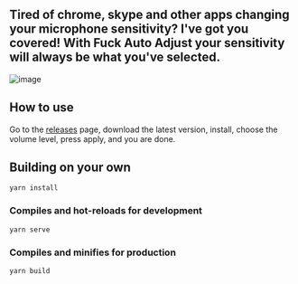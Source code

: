 ## Tired of chrome, skype and other apps changing your microphone sensitivity? I've got you covered! With Fuck Auto Adjust your sensitivity will always be what you've selected.

![image]()

## How to use

Go to the [releases](https://github.com/hetrodoo/hetrodo-fuck-auto-ajust/releases) page, download the latest version,
install, choose the volume level, press apply, and you are done.

## Building on your own

```
yarn install
```

### Compiles and hot-reloads for development

```
yarn serve
```

### Compiles and minifies for production

```
yarn build
